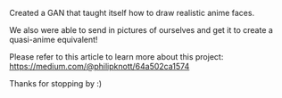 Created a GAN that taught itself how to draw realistic anime faces. 

We also were able to send in pictures of ourselves and get it to create a quasi-anime equivalent!

Please refer to this article to learn more about this project: https://medium.com/@philipknott/64a502ca1574

Thanks for stopping by :)
